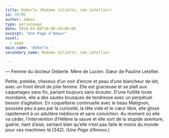```yaml
---
title: Deberle (Madame Juliette, née Letellier)
id: 76795
author: admin
type: personnage
date: 2010-03-08T10:06:45+00:00
excerpt: "Une Page d'Amour"
novel:
  - page
main_name: 'Deberle '
secondary_name: Madame Juliette, née Letellier

---
```

— Femme du docteur Deberle. Mère de Lucien. Sœur de Pauline Letellier.

Petite, potelée, cheveux d&rsquo;un noir d&rsquo;encre et peau d&rsquo;une blancheur de lait, avec un front étroit de jolie femme. Elle est gracieuse et se plaît aux caquetages sans fin, parlant toujours sans écouter. D&rsquo;une futilité toute mondaine, elle a des sautes brusques de tendresse avec un perpétuel besoin d&rsquo;agitation. En coquetterie continuelle avec le beau Matignon, poussée peu à peu par la curiosité, la tête vide et le cœur libre, elle glisse rapidement à un adultère médiocre et sans conviction. Au moment où elle va céder, l&rsquo;intervention d&rsquo;Hélène la sauve et elle sort de la stupide aventure, guérie, riant d&rsquo;aise, sentant bien qu&rsquo;elle n&rsquo;est pas faite le moins du monde pour ces machines-là [342]. _(Une Page d&rsquo;Amour.)_